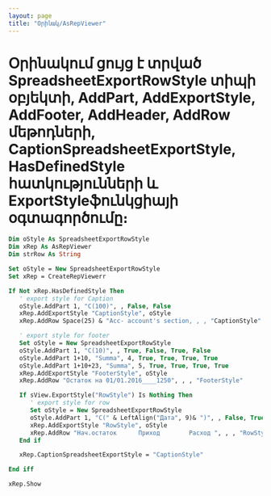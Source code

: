```yaml
---
layout: page
title: "Օրինակ/AsRepViewer"
---
```



# Օրինակում ցույց է տրված SpreadsheetExportRowStyle տիպի օբյեկտի, AddPart, AddExportStyle, AddFooter, AddHeader, AddRow մեթոդների, CaptionSpreadsheetExportStyle, HasDefinedStyle հատկությունների և  ExportStyleֆունկցիայի օգտագործումը։

``` vb
Dim oStyle As SpreadsheetExportRowStyle
Dim xRep As AsRepViewer
Dim strRow As String

Set oStyle = New SpreadsheetExportRowStyle
Set xRep = CreateRepViewerr

If Not xRep.HasDefinedStyle Then
   ' export style for Caption
   oStyle.AddPart 1, "C(100)", , False, False
   xRep.AddExportStyle "CaptionStyle", oStyle
   xRep.AddRow Space(25) & "Acc- account's section, , , "CaptionStyle"

   ' export style for footer
   Set oStyle = New SpreadsheetExportRowStyle
   oStyle.AddPart 1, "C(10)", , True, False, True, False
   oStyle.AddPart 1+10, "Summa", 4, True, True, True, True
   oStyle.AddPart 1+10+23, "Summa", 5, True, True, True, True
   xRep.AddExportStyle "FooterStyle", oStyle
   xRep.AddRow "Остаток на 01/01.2016____1250", , , "FooterStyle"

   If sView.ExportStyle("RowStyle") Is Nothing Then   
      ' export style for row
      Set oStyle = New SpreadsheetExportRowStyle
      oStyle.AddPart 1, "C(" & LeftAlign("Дата", 9)& ")", , False, True, True, True
      xRep.AddExportStyle "RowStyle", oStyle
      xRep.AddRow "Нач.остаток      Приход        Расход ", , , "RowStyle"
   End if

   xRep.CaptionSpreadsheetExportStyle = "CaptionStyle"

End iff

xRep.Show
```